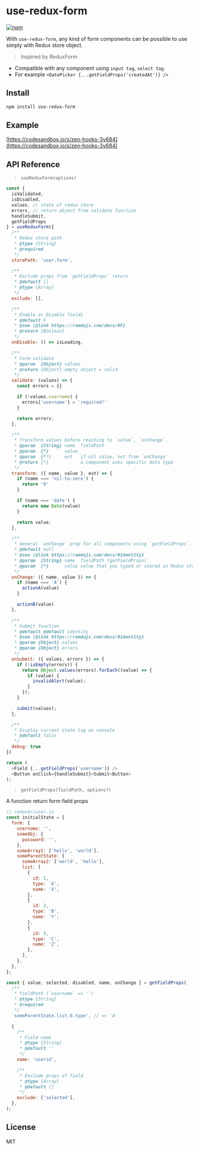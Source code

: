 # use-redux-form

[![npm](https://img.shields.io/npm/v/use-redux-form)](https://www.npmjs.com/package/use-redux-form)

With `use-redux-form`, any kind of form components can be possible to use simply
with Redux store object.

> Inspired by ReduxForm

- Compatible with any component using `input tag`, `select tag`.
- For example `<DatePicker {...getFieldProps('createdAt')} />`

## Install

```bash
npm install use-redux-form
```

## Example

[https://codesandbox.io/s/zen-hooks-3y684](https://codesandbox.io/s/zen-hooks-3y684)

## API Reference

> `useReduxForm(options)`

```js
const {
  isValidated,
  isDisabled,
  values, // state of redux store
  errors, // return object from validate function
  handleSubmit,
  getFieldProps
} = useReduxForm({
  /**
   * Redux store path
   * @type {String}
   * @required
   */
  storePath: 'user.form',

  /**
   * Exclude props from `getFieldProps` return
   * @default []
   * @type {Array}
   */
  exclude: [],

  /**
   * Enable or Disable fields
   * @default F
   * @see {@link https://ramdajs.com/docs/#F}
   * @return {Boolean}
   */
  onDisable: () => isLoading,

  /**
   * Form validate
   * @param  {Object} values
   * @return {Object} empty object = valid
   */
  validate: (values) => {
    const errors = {}

    if (!values.username) {
      errors['username'] = 'required!'
    }

    return errors;
  },

  /**
   * Transform values before reaching to `value`, `onChange`.
   * @param  {String} name  fieldPath
   * @param  {*}      value
   * @param  {*?}     evt   if nil value, not from `onChange`
   * @return {*}            a component asks specific data type
   */
  transform: ({ name, value }, evt) => {
    if (name === 'nil-to-zero') {
      return '0'
    }

    if (name === 'date') {
      return new Date(value)
    }

    return value;
  },

  /**
   * General `onChange` prop for all components using `getFieldProps`.
   * @default null
   * @see {@link https://ramdajs.com/docs/#identity}
   * @param  {String} name  fieldPath (getFieldProps)
   * @param  {*}      value value that you typed or stored in Redux store
   */
  onChange: ({ name, value }) => {
    if (name === 'A') {
      actionA(value)
    }

    actionB(value)
  },

  /**
   * Submit function
   * @default @default identity
   * @see {@link https://ramdajs.com/docs/#identity}
   * @param {Object} values
   * @param {Object} errors
   */
  onSubmit: ({ values, errors }) => {
    if (!isEmpty(errors)) {
      return Object.values(errors).forEach((value) => {
        if (value) {
          invalidAlert(value);
        }
      });
    }

    submit(values);
  },

  /**
   * Display current state log on console
   * @default falss
   */
  debug: true
})

return (
  <Field {...getFieldProps('username')} />
  <Button onClick={handleSubmit}>Submit<Button>
);
```

> `getFieldProps(fieldPath, options?)`

A function return form field props

```js
// reducer/user.js
const initialState = {
  form: {
    username: '',
    someObj: {
      password: '',
    },
    someArray1: ['hello', 'world'],
    someParentState: {
      someArray2: ['world', 'hello'],
      list: [
        {
          id: 1,
          type: 'A',
          name: 'X',
        },
        {
          id: 2,
          type: 'B',
          name: 'Y',
        },
        {
          id: 3,
          type: 'C',
          name: 'Z',
        },
      ],
    },
  },
};

const { value, selected, disabled, name, onChange } = getFieldProps(
  /**
   * fieldPath (`username` => '')
   * @type {String}
   * @required
   */
  'someParentState.list.0.type', // => 'A'

  {
    /**
     * Field name
     * @type {String}
     * @default ''
     */
    name: 'userid',

    /**
     * Exclude props of field
     * @type {Array}
     * @default []
     */
    exclude: ['selected'],
  },
);
```

## License

MIT
